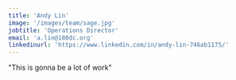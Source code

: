 ```yaml
---
title: 'Andy Lin'
image: '/images/team/sage.jpg'
jobtitle: 'Operations Director'
email: 'a.lin@180dc.org'
linkedinurl: 'https://www.linkedin.com/in/andy-lin-746ab1175/'
---
```


"This is gonna be a lot of work"
